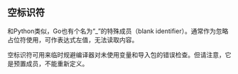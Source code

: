 ## 空标识符
和Python类似，Go也有个名为“_”的特殊成员（blank identifier）。通常作为忽略占位符使用，可作表达式左值，无法读取内容。

空标识符可用来临时规避编译器对未使用变量和导入包的错误检查。但请注意，它是预置成员，不能重新定义。
